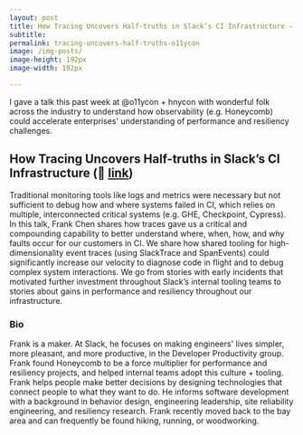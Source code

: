 ```yaml
---
layout: post
title: How Tracing Uncovers Half-truths in Slack’s CI Infrastructure - conference talk @o11ycon
subtitle: 
permalink: tracing-uncovers-half-truths-o11ycon
image: /img-posts/
image-height: 192px
image-width: 192px

---
```


I gave a talk this past week at @o11ycon + hnycon with wonderful folk across the industry to understand how observability (e.g. Honeycomb) could accelerate enterprises' understanding of performance and resiliency challenges.

## How Tracing Uncovers Half-truths in Slack’s CI Infrastructure (🔗 [link](https://o11ycon-hnycon.io/agenda/how-tracing-uncovers-half-truths-in-slacks-ci-infrastructure/))
Traditional monitoring tools like logs and metrics were necessary but not sufficient to debug how and where systems failed in CI, which relies on multiple, interconnected critical systems (e.g. GHE, Checkpoint, Cypress).
In this talk, Frank Chen shares how traces gave us a critical and compounding capability to better understand where, when, how, and why faults occur for our customers in CI. We share how shared tooling for high-dimensionality event traces (using SlackTrace and SpanEvents) could significantly increase our velocity to diagnose code in flight and to debug complex system interactions. We go from stories with early incidents that motivated further investment throughout Slack’s internal tooling teams to stories about gains in performance and resiliency throughout our infrastructure.

### Bio
Frank is a maker. At Slack, he focuses on making engineers' lives simpler, more pleasant, and more productive, in the Developer Productivity group. Frank found Honeycomb to be a force multiplier for performance and resiliency projects, and helped internal teams adopt this culture + tooling. Frank helps people make better decisions by designing technologies that connect people to what they want to do. He informs software development with a background in behavior design, engineering leadership, site reliability engineering, and resiliency research. Frank recently moved back to the bay area and can frequently be found hiking, running, or woodworking.
